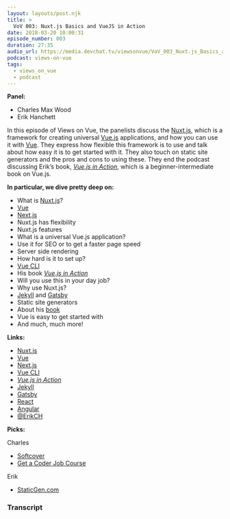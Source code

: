 ```yaml
---
layout: layouts/post.njk
title: >
  VoV 003: Nuxt.js Basics and VueJS in Action
date: 2018-03-20 10:00:31
episode_number: 003
duration: 27:35
audio_url: https://media.devchat.tv/viewsonvue/VoV_003_Nuxt.js_Basics_and_VueJS_in_Action.mp3
podcast: views-on-vue
tags:
  - views_on_vue
  - podcast
---
```


**Panel:**

- Charles Max Wood
- Erik Hanchett

In this episode of Views on Vue, the panelists discuss the [Nuxt.js](https://nuxtjs.org/), which is a framework for creating universal [Vue.js](https://vuejs.org/) applications, and how you can use it with [Vue](https://vuejs.org/). They express how flexible this framework is to use and talk about how easy it is to get started with it. They also touch on static site generators and the pros and cons to using these. They end the podcast discussing Erik’s book, [_Vue.js in Action_](https://www.manning.com/books/vue-js-in-action), which is a beginner-intermediate book on Vue.js.

**In particular, we dive pretty deep on:**

- What is [Nuxt.js](https://nuxtjs.org/)?
- [Vue](https://vuejs.org/)
- [Next.js](https://learnnextjs.com/)
- Nuxt.js has flexibility
- Nuxt.js features
- What is a universal Vue.js application?
- Use it for SEO or to get a faster page speed
- Server side rendering
- How hard is it to set up?
- [Vue CLI](https://vuejs.org/v2/guide/installation.html#CLI)
- His book [_Vue.js in Action_](https://www.manning.com/books/vue-js-in-action)
- Will you use this in your day job?
- Why use Nuxt.js?
- [Jekyll](https://jekyllrb.com/) and [Gatsby](https://www.gatsbyjs.org/)
- Static site generators
- About his [book](https://www.manning.com/books/vue-js-in-action)
- Vue is easy to get started with
- And much, much more!

**Links:**

- [Nuxt.js](https://nuxtjs.org/)
- [Vue](https://vuejs.org/)
- [Next.js](https://learnnextjs.com/)
- [Vue CLI](https://vuejs.org/v2/guide/installation.html#CLI)
- [_Vue.js in Action_](https://www.manning.com/books/vue-js-in-action)
- [Jekyll](https://jekyllrb.com/)
- [Gatsby](https://www.gatsbyjs.org/)
- [React](https://reactjs.org/)
- [Angular](https://angular.io/)
- [@ErikCH](https://twitter.com/erikch?lang=en)

**Picks:**

Charles

- [Softcover](https://www.softcover.io/)
- [Get a Coder Job Course](https://devchat.tv/get-a-coder-job)

Erik

- [StaticGen.com](https://www.staticgen.com/)

### Transcript
